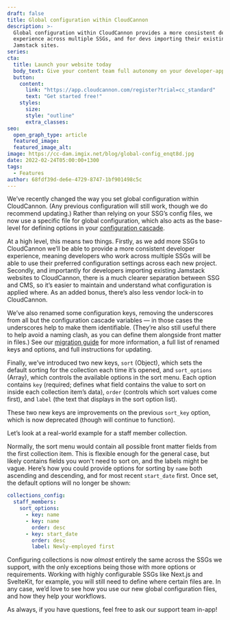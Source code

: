 ```yaml
---
draft: false
title: Global configuration within CloudCannon
description: >-
  Global configuration within CloudCannon provides a more consistent developer
  experience across multiple SSGs, and for devs importing their existing
  Jamstack sites.
series:
cta:
  title: Launch your website today
  body_text: Give your content team full autonomy on your developer-approved tech stack with CloudCannon.
  button:
    content: 
      link: "https://app.cloudcannon.com/register?trial=cc_standard"
      text: "Get started free!"
    styles:
      size:
      style: "outline"
      extra_classes:
seo:
  open_graph_type: article
  featured_image:
  featured_image_alt:
image: https://cc-dam.imgix.net/blog/global-config_enqt8d.jpg
date: 2022-02-24T05:00:00+1300
tags:
  - Features
author: 68fdf39d-de6e-4729-8747-1bf901498c5c
---
```

We’ve recently changed the way you set global configuration within CloudCannon. (Any previous configuration will still work, though we do recommend updating.) Rather than relying on your SSG’s config files, we now use a specific file for global configuration, which also acts as the base-level for defining options in your [configuration cascade](https://cloudcannon.com/documentation/articles/using-the-configuration-cascade/).

At a high level, this means two things. Firstly, as we add more SSGs to CloudCannon we’ll be able to provide a more consistent developer experience, meaning developers who work across multiple SSGs will be able to use their preferred configuration settings across each new project. Secondly, and importantly for developers importing existing Jamstack websites to CloudCannon, there is a much clearer separation between SSG and CMS, so it’s easier to maintain and understand what configuration is applied where. As an added bonus, there’s also less vendor lock-in to CloudCannon.

We’ve also renamed some configuration keys, removing the underscores from all but the configuration cascade variables — in those cases the underscores help to make them identifiable. (They’re also still useful there to help avoid a naming clash, as you can define them alongside front matter in files.) See our [migration guide](https://cloudcannon.com/documentation/articles/migrating-to-global-configuration-files/) for more information, a full list of renamed keys and options, and full instructions for updating.

Finally, we’ve introduced two new keys, `sort` (Object), which sets the default sorting for the collection each time it’s opened, and `sort_options` (Array), which controls the available options in the sort menu. Each option contains `key` (required; defines what field contains the value to sort on inside each collection item’s data), `order` (controls which sort values come first), and `label` (the text that displays in the sort option list).

These two new keys are improvements on the previous `sort_key` option, which is now deprecated (though will continue to function).

Let’s look at a real-world example for a staff member collection.

Normally, the sort menu would contain all possible front matter fields from the first collection item. This is flexible enough for the general case, but likely contains fields you won't need to sort on, and the labels might be vague. Here’s how you could provide options for sorting by `name` both ascending and descending, and for most recent `start_date` first. Once set, the default options will no longer be shown:

```yaml
collections_config:
  staff_members:
    sort_options:
      - key: name
      - key: name
        order: desc
      - key: start_date
        order: desc
        label: Newly-employed first
```

Configuring collections is now *almost* entirely the same across the SSGs
we support, with the only exceptions being those with more options or
requirements. Working with highly configurable SSGs like Next.js and
SvelteKit, for example, you will still need to define where certain files
are. In any case, we’d love to see how you use our new global
configuration files, and how they help your workflows.


As always, if you have questions, feel free to ask our support team
in-app\!